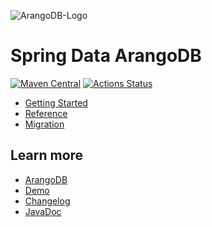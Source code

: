 ![ArangoDB-Logo](https://www.arangodb.com/docs/assets/arangodb_logo_2016_inverted.png)

# Spring Data ArangoDB

[![Maven Central](https://maven-badges.herokuapp.com/maven-central/com.arangodb/arangodb-spring-data/badge.svg)](https://maven-badges.herokuapp.com/maven-central/com.arangodb/arangodb-spring-data)
[![Actions Status](https://github.com/arangodb/spring-data/workflows/Java%20CI/badge.svg)](https://github.com/arangodb/spring-data/actions)

- [Getting Started](https://www.arangodb.com/docs/stable/drivers/spring-data-getting-started.html)
- [Reference](https://www.arangodb.com/docs/stable/drivers/spring-data-reference.html)
- [Migration](https://www.arangodb.com/docs/stable/drivers/spring-data-migration.html)

## Learn more

- [ArangoDB](https://www.arangodb.com/)
- [Demo](https://github.com/arangodb/spring-data-demo)
- [Changelog](ChangeLog.md)
- [JavaDoc](http://arangodb.github.io/spring-data/javadoc-3_2)
